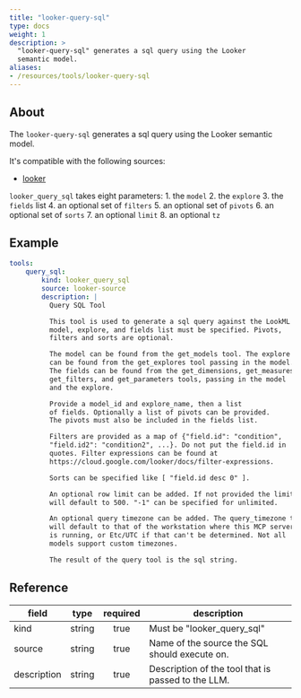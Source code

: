```yaml
---
title: "looker-query-sql"
type: docs
weight: 1
description: >
  "looker-query-sql" generates a sql query using the Looker
  semantic model.
aliases:
- /resources/tools/looker-query-sql
---
```


## About

The `looker-query-sql` generates a sql query using the Looker
semantic model.

It's compatible with the following sources:

- [looker](../sources/looker.md)

`looker_query_sql` takes eight parameters:
    1. the `model`
    2. the `explore`
    3. the `fields` list
    4. an optional set of `filters`
    5. an optional set of `pivots`
    6. an optional set of `sorts`
    7. an optional `limit`
    8. an optional `tz`

## Example

```yaml
tools:
    query_sql:
        kind: looker_query_sql
        source: looker-source
        description: |
          Query SQL Tool

          This tool is used to generate a sql query against the LookML model. The
          model, explore, and fields list must be specified. Pivots,
          filters and sorts are optional.

          The model can be found from the get_models tool. The explore
          can be found from the get_explores tool passing in the model.
          The fields can be found from the get_dimensions, get_measures,
          get_filters, and get_parameters tools, passing in the model
          and the explore.

          Provide a model_id and explore_name, then a list
          of fields. Optionally a list of pivots can be provided.
          The pivots must also be included in the fields list.

          Filters are provided as a map of {"field.id": "condition",
          "field.id2": "condition2", ...}. Do not put the field.id in
          quotes. Filter expressions can be found at
          https://cloud.google.com/looker/docs/filter-expressions.

          Sorts can be specified like [ "field.id desc 0" ].

          An optional row limit can be added. If not provided the limit
          will default to 500. "-1" can be specified for unlimited.

          An optional query timezone can be added. The query_timezone to
          will default to that of the workstation where this MCP server
          is running, or Etc/UTC if that can't be determined. Not all
          models support custom timezones.

          The result of the query tool is the sql string.
```

## Reference

| **field**   |                  **type**                  | **required** | **description**                                                                                  |
|-------------|:------------------------------------------:|:------------:|--------------------------------------------------------------------------------------------------|
| kind        |                   string                   |     true     | Must be "looker_query_sql"                                                                       |
| source      |                   string                   |     true     | Name of the source the SQL should execute on.                                                    |
| description |                   string                   |     true     | Description of the tool that is passed to the LLM.                                               |
